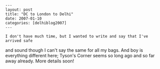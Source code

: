 
    ---
    layout: post
    title: "DC to London to Delhi"
    date: 2007-01-10
    categories: [delhiblog2007]
    ---

    I don't have much time, but I wanted to write and say that I've arrived safe
and sound though I can't say the same for all my bags. And boy is everything
different here; Tyson's Corner seems so long ago and so far away already. More
details soon!
